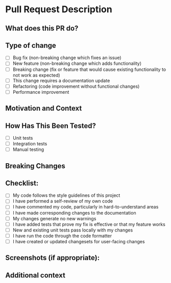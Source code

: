 # Pull Request Description

## What does this PR do?
<!-- Provide a brief summary of your changes and the problem it solves -->

## Type of change
- [ ] Bug fix (non-breaking change which fixes an issue)
- [ ] New feature (non-breaking change which adds functionality)
- [ ] Breaking change (fix or feature that would cause existing functionality to not work as expected)
- [ ] This change requires a documentation update
- [ ] Refactoring (code improvement without functional changes)
- [ ] Performance improvement

## Motivation and Context
<!-- Why is this change required? What problem does it solve? -->

## How Has This Been Tested?
<!-- Please describe the tests that you ran to verify your changes -->
- [ ] Unit tests
- [ ] Integration tests
- [ ] Manual testing

## Breaking Changes
<!-- List any breaking changes and migration path if applicable -->

## Checklist:
- [ ] My code follows the style guidelines of this project
- [ ] I have performed a self-review of my own code
- [ ] I have commented my code, particularly in hard-to-understand areas
- [ ] I have made corresponding changes to the documentation
- [ ] My changes generate no new warnings
- [ ] I have added tests that prove my fix is effective or that my feature works
- [ ] New and existing unit tests pass locally with my changes
- [ ] I have run the code through the code formatter
- [ ] I have created or updated changesets for user-facing changes

## Screenshots (if appropriate):
<!-- Add screenshots to help explain your changes if relevant -->

## Additional context
<!-- Add any other context about the PR here --> 
